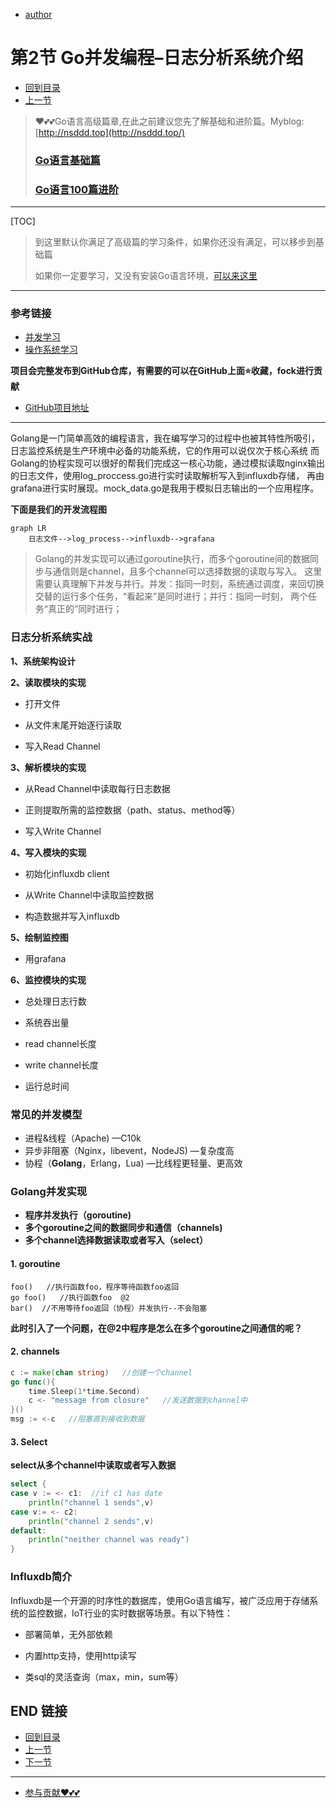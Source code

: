 + [author](https://github.com/3293172751)

# 第2节 Go并发编程–日志分析系统介绍

+ [回到目录](../README.md)
+ [上一节](1.md)
> ❤️💕💕Go语言高级篇章,在此之前建议您先了解基础和进阶篇。Myblog:[http://nsddd.top](http://nsddd.top/)
>
> ###  **[Go语言基础篇](https://github.com/3293172751/Block_Chain/blob/master/TOC.md)**
>
> ###  **[Go语言100篇进阶](https://github.com/3293172751/Block_Chain/blob/master/Gomd_super/README.md)**
---
[TOC]

> 到这里默认你满足了高级篇的学习条件，如果你还没有满足，可以移步到基础篇
>
> 如果你一定要学习，又没有安装Go语言环境，[可以来这里](https://tour.golang.org/welcome/1)

---

### 参考链接

+ [并发学习](https://github.com/3293172751/Block_Chain/blob/master/markdown/%E5%B9%B6%E5%8F%91.md)
+ [操作系统学习](https://github.com/3293172751/os)

**项目会完整发布到GitHub仓库，有需要的可以在GitHub上面⭐收藏，fock进行贡献**

+ [GitHub项目地址](https://github.com/3293172751/log-monitoring)

---

Golang是一门简单高效的编程语言，我在编写学习的过程中也被其特性所吸引，日志监控系统是生产环境中必备的功能系统，它的作用可以说仅次于核心系统 而Golang的协程实现可以很好的帮我们完成这一核心功能，通过模拟读取nginx输出的日志文件，使用log_proccess.go进行实时读取解析写入到influxdb存储， 再由grafana进行实时展现。mock_data.go是我用于模拟日志输出的一个应用程序。

**下面是我们的开发流程图**

```mermaid
graph LR
    日志文件-->log_process-->influxdb-->grafana
```

> Golang的并发实现可以通过goroutine执行，而多个goroutine间的数据同步与通信则是channel，且多个channel可以选择数据的读取与写入。 这里需要认真理解下并发与并行。并发：指同一时刻，系统通过调度，来回切换交替的运行多个任务，“看起来”是同时进行；并行：指同一时刻， 两个任务“真正的”同时进行；



### 日志分析系统实战

**1、系统架构设计**

**2、读取模块的实现**

+ 打开文件

+ 从文件末尾开始逐行读取

+ 写入Read Channel

**3、解析模块的实现**

+ 从Read Channel中读取每行日志数据

+ 正则提取所需的监控数据（path、status、method等）

+ 写入Write Channel

**4、写入模块的实现**

+ 初始化influxdb client

+ 从Write Channel中读取监控数据

+ 构造数据并写入influxdb

**5、绘制监控图**

+ 用grafana

**6、监控模块的实现**

+ 总处理日志行数

+ 系统吞出量

+ read channel长度

+ write channel长度

+ 运行总时间



### 常见的并发模型

+ 进程&线程（Apache)    —C10k
+ 异步非阻塞（Nginx，libevent，NodeJS)    —复杂度高
+ 协程（**Golang**，Erlang，Lua)    —比线程更轻量、更高效



### Golang并发实现

+ **程序并发执行（goroutine)**
+ **多个goroutine之间的数据同步和通信（channels)**
+ **多个channel选择数据读取或者写入（select）**



#### 1. goroutine

```
foo()  	//执行函数foo，程序等待函数foo返回
go foo()   //执行函数foo  @2
bar()  //不用等待foo返回（协程）并发执行--不会阻塞
```

**此时引入了一个问题，在@2中程序是怎么在多个goroutine之间通信的呢？**



#### 2. channels

```go
c := make(chan string)   //创建一个channel
go func(){
    time.Sleep(1*time.Second)
    c <- "message from closure"   //发送数据到channel中
}()
msg := <-c   //阻塞直到接收到数据
```



#### 3. Select

**select从多个channel中读取或者写入数据**

```go
select {
case v := <- c1:  //if c1 has date 
    println("channel 1 sends",v)
case v:= <- c2:
    println("channel 2 sends",v)
default:
    println("neither channel was ready")
}
```



### Influxdb简介

Influxdb是一个开源的时序性的数据库，使用Go语言编写，被广泛应用于存储系统的监控数据，IoT行业的实时数据等场景。有以下特性：

+ 部署简单，无外部依赖

+ 内置http支持，使用http读写

+ 类sql的灵活查询（max，min，sum等）



## END 链接

+ [回到目录](../README.md)
+ [上一节](1.md)
+ [下一节](3.md)
---
+ [参与贡献❤️💕💕](https://github.com/3293172751/Block_Chain/blob/master/Git/git-contributor.md)